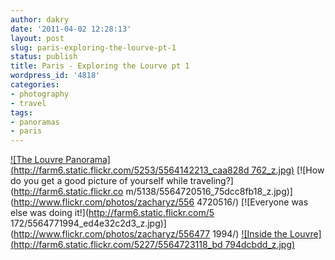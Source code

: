 ```yaml
---
author: dakry
date: '2011-04-02 12:28:13'
layout: post
slug: paris-exploring-the-lourve-pt-1
status: publish
title: Paris - Exploring the Lourve pt 1
wordpress_id: '4818'
categories:
- photography
- travel
tags:
- panoramas
- paris
---
```


[![The Louvre Panorama](http://farm6.static.flickr.com/5253/5564142213_caa828d
762_z.jpg)](http://www.flickr.com/photos/zacharyz/5564142213/) [![How do you
get a good picture of yourself while traveling?](http://farm6.static.flickr.co
m/5138/5564720516_75dcc8fb18_z.jpg)](http://www.flickr.com/photos/zacharyz/556
4720516/) [![Everyone was else was doing it!](http://farm6.static.flickr.com/5
172/5564771994_ed4e32c2d3_z.jpg)](http://www.flickr.com/photos/zacharyz/556477
1994/) [![Inside the Louvre](http://farm6.static.flickr.com/5227/5564723118_bd
794dcbdd_z.jpg)](http://www.flickr.com/photos/zacharyz/5564723118/)

